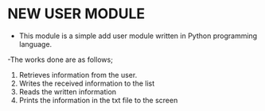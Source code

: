 # NEW USER MODULE

- This module is a simple add user module written in Python programming language.


-The works done are as follows;

   1. Retrieves information from the user.
   2. Writes the received information to the list
   3. Reads the written information
   4. Prints the information in the txt file to the screen


